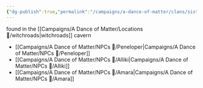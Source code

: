 ```yaml
---
{"dg-publish":true,"permalink":"/campaigns/a-dance-of-matter/clans/sisterhood-of-delfas/","dgPassFrontmatter":true}
---
```


found in the [[Campaigns/A Dance of Matter/Locations 📌/witchroads\|witchroads]] cavern

- [[Campaigns/A Dance of Matter/NPCs 🤖/Peneloper\|Campaigns/A Dance of Matter/NPCs 🤖/Peneloper]]
- [[Campaigns/A Dance of Matter/NPCs 🤖/Alliki\|Campaigns/A Dance of Matter/NPCs 🤖/Alliki]]
- [[Campaigns/A Dance of Matter/NPCs 🤖/Amara\|Campaigns/A Dance of Matter/NPCs 🤖/Amara]]

